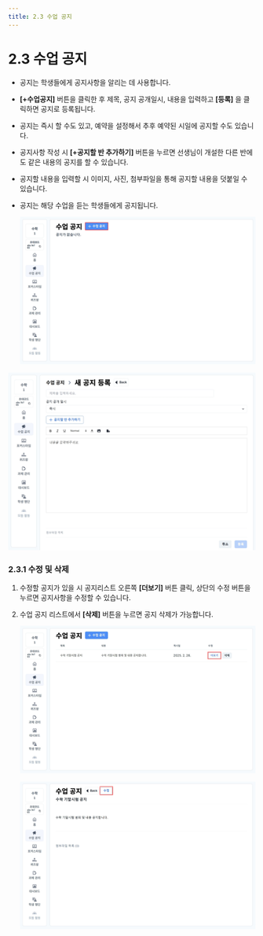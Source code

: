 ```yaml
---
title: 2.3 수업 공지
---
```


# 2.3 수업 공지

- 공지는 학생들에게 공지사항을 알리는 데 사용합니다.
- **[+수업공지]** 버튼을 클릭한 후 제목, 공지 공개일시, 내용을 입력하고 **[등록]** 을 클릭하면 공지로 등록됩니다.
- 공지는 즉시 할 수도 있고, 예약을 설정해서 추후 예약된 시일에 공지할 수도 있습니다.
- 공지사항 작성 시 **[+공지할 반 추가하기]** 버튼을 누르면 선생님이 개설한 다른 반에도 같은 내용의 공지를 할 수 있습니다.
- 공지할 내용을 입력할 시 이미지, 사진, 첨부파일을 통해 공지할 내용을 덧붙일 수 있습니다.
- 공지는 해당 수업을 듣는 학생들에게 공지됩니다.

  ![](/img/teacher_2-3_01.jpg)

![](/img/teacher_2-3_02.jpg)

### 2.3.1 수정 및 삭제

1. 수정할 공지가 있을 시 공지리스트 오른쪽 **[더보기]** 버튼 클릭, 상단의 수정 버튼을 누르면 공지사항을 수정할 수 있습니다.
2. 수업 공지 리스트에서 **[삭제]** 버튼을 누르면 공지 삭제가 가능합니다.

   ![](/img/teacher_2-3-1_01.jpg)

   ![](/img/teacher_2-3-1_02.jpg)
